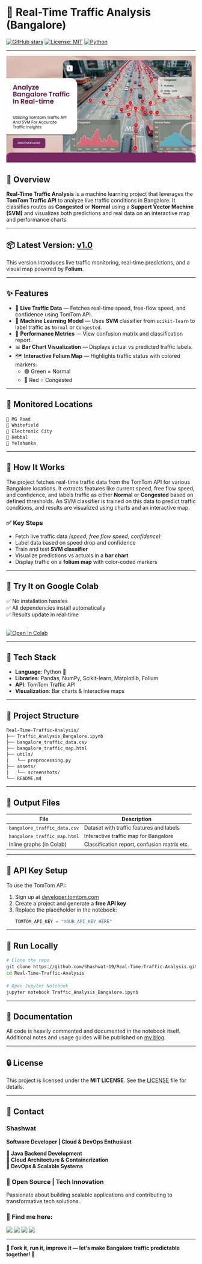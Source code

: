 
# 🚦 Real-Time Traffic Analysis (Bangalore)

[![GitHub stars](https://img.shields.io/github/stars/Shashwat-19/Real-Time-Traffic-Analysis?style=social)](https://github.com/Shashwat-19/Real-Time-Traffic-Analysis/stargazers)
[![License: MIT](https://img.shields.io/badge/License-MIT-yellow.svg)](https://opensource.org/licenses/MIT)
[![Python](https://img.shields.io/badge/Python-3.10%2B-blue.svg)](https://www.python.org)

---

![BannerBangalore Traffic Visualization Preview](https://github.com/Shashwat-19/Real-Time-Traffic-Analysis/raw/main/Assets/Banner.jpeg)

## 🧭 Overview  
**Real-Time Traffic Analysis** is a machine learning project that leverages the **TomTom Traffic API** to analyze live traffic conditions in Bangalore. It classifies routes as **Congested** or **Normal** using a **Support Vector Machine (SVM)** and visualizes both predictions and real data on an interactive map and performance charts.

---

## 📦 Latest Version: [v1.0](https://github.com/Shashwat-19/Real-Time-Traffic-Analysis/releases/tag/v1.0)  
This version introduces live traffic monitoring, real-time predictions, and a visual map powered by **Folium**.

---

## ✨ Features

- 📡 **Live Traffic Data** — Fetches real-time speed, free-flow speed, and confidence using TomTom API.
- 🤖 **Machine Learning Model** — Uses **SVM** classifier from `scikit-learn` to label traffic as `Normal` or `Congested`.
- 🧮 **Performance Metrics** — View confusion matrix and classification report.
- 📊 **Bar Chart Visualization** — Displays actual vs predicted traffic labels.
- 🗺️ **Interactive Folium Map** — Highlights traffic status with colored markers:
  - 🟢 Green = Normal  
  - 🔴 Red = Congested

---

## 📍 Monitored Locations

```
📌 MG Road  
📌 Whitefield  
📌 Electronic City  
📌 Hebbal  
📌 Yelahanka
```

---

## 🔁 How It Works

The project fetches real-time traffic data from the TomTom API for various Bangalore locations. It extracts features like current speed, free flow speed, and confidence, and labels traffic as either **Normal** or **Congested** based on defined thresholds. An SVM classifier is trained on this data to predict traffic conditions, and results are visualized using charts and an interactive map.

### ✅ Key Steps

- Fetch live traffic data *(speed, free flow speed, confidence)*
- Label data based on speed drop and confidence
- Train and test **SVM classifier**
- Visualize predictions vs actuals in a **bar chart**
- Display traffic on a **folium map** with color-coded markers


---

## 🧪 Try It on Google Colab

✅ No installation hassles  
✅ All dependencies install automatically  
✅ Results update in real-time  
<br>

[![Open In Colab](https://colab.research.google.com/assets/colab-badge.svg)](https://colab.research.google.com/github/Shashwat-19/Real-Time-Traffic-Analysis/blob/main/Traffic_Analysis_Bangalore.ipynb)

---

## 🧰 Tech Stack

- **Language**: Python 🐍  
- **Libraries**: Pandas, NumPy, Scikit-learn, Matplotlib, Folium  
- **API**: TomTom Traffic API  
- **Visualization**: Bar charts & interactive maps

---

## 📁 Project Structure

```
Real-Time-Traffic-Analysis/
├── Traffic_Analysis_Bangalore.ipynb
├── bangalore_traffic_data.csv
├── bangalore_traffic_map.html
├── utils/
│   └── preprocessing.py
├── assets/
│   └── screenshots/
└── README.md
```

---

## 📂 Output Files

| File                          | Description                                  |
|------------------------------|----------------------------------------------|
| `bangalore_traffic_data.csv` | Dataset with traffic features and labels     |
| `bangalore_traffic_map.html` | Interactive traffic map for Bangalore        |
| Inline graphs (in Colab)     | Classification report, confusion matrix etc. |

---

## 🔐 API Key Setup

To use the TomTom API:

1. Sign up at [developer.tomtom.com](https://developer.tomtom.com)
2. Create a project and generate a **free API key**
3. Replace the placeholder in the notebook:
   ```python
   TOMTOM_API_KEY = "YOUR_API_KEY_HERE"
   ```

---

## 🚀 Run Locally

```bash
# Clone the repo
git clone https://github.com/Shashwat-19/Real-Time-Traffic-Analysis.git
cd Real-Time-Traffic-Analysis

# Open Jupyter Notebook
jupyter notebook Traffic_Analysis_Bangalore.ipynb
```

---

## 📖 Documentation

All code is heavily commented and documented in the notebook itself.  
Additional notes and usage guides will be published on [my blog](https://shashwat-filenest.hashnode.dev/).

---

## 🔒 License
This project is licensed under the **MIT LICENSE**. See the [LICENSE](https://github.com/Shashwat-19/Real-Time-Traffic-Analysis/blob/main/LICENSE) file for details.

---

## 📩 Contact  
### Shashwat  
**Software Developer | Cloud & DevOps Enthusiast**

**🔹 Java Backend Development**<br>
**🔹 Cloud Architecture & Containerization**<br>
**🔹 DevOps & Scalable Systems**

### 🚀 Open Source | Tech Innovation  
Passionate about building scalable applications and contributing to transformative tech solutions.

### 📌 Find me here:  
[<img src="https://img.shields.io/badge/GitHub-181717?style=for-the-badge&logo=github&logoColor=white" />](https://github.com/Shashwat-19)  [<img src="https://img.shields.io/badge/LinkedIn-0A66C2?style=for-the-badge&logo=linkedin&logoColor=white" />](https://www.linkedin.com/in/shashwatk1956/)  [<img src="https://img.shields.io/badge/Email-D14836?style=for-the-badge&logo=gmail&logoColor=white" />](mailto:shashwat1956@gmail.com)  [<img src="https://img.shields.io/badge/Hashnode-2962FF?style=for-the-badge&logo=hashnode&logoColor=white" />](https://hashnode.com/@Shashwat56)

---

**🔁 Fork it, run it, improve it — let’s make Bangalore traffic predictable together! 🚗**
